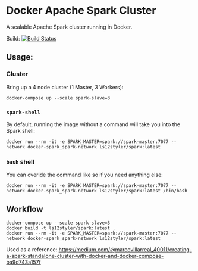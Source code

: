 # Docker Apache Spark Cluster

A scalable Apache Spark cluster running in Docker.

Build: [![Build Status](https://travis-ci.org/ls12styler/docker-spark.svg?branch=master)](https://travis-ci.org/ls12styler/docker-spark)

## Usage:

### Cluster

Bring up a 4 node cluster (1 Master, 3 Workers):
```
docker-compose up --scale spark-slave=3
```

### `spark-shell`

By default, running the image without a command will take you into the Spark shell:
```
docker run --rm -it -e SPARK_MASTER=spark://spark-master:7077 --network docker-spark_spark-network ls12styler/spark:latest
```

### `bash` shell

You can overide the command like so if you need anything else:
```
docker run --rm -it -e SPARK_MASTER=spark://spark-master:7077 --network docker-spark_spark-network ls12styler/spark:latest /bin/bash
```

## Workflow

```
docker-compose up --scale spark-slave=3
docker build -t ls12styler/spark:latest .
docker run --rm -it -e SPARK_MASTER=spark://spark-master:7077 --network docker-spark_spark-network ls12styler/spark:latest

```

Used as a reference: https://medium.com/@marcovillarreal_40011/creating-a-spark-standalone-cluster-with-docker-and-docker-compose-ba9d743a157f
